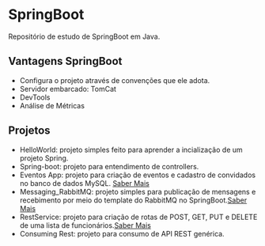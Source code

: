 # SpringBoot
Repositório de estudo de SpringBoot em Java.

## Vantagens SpringBoot
* Configura o projeto através de convenções que ele adota.
* Servidor embarcado: TomCat
* DevTools
* Análise de Métricas

## Projetos
* HelloWorld: projeto simples feito para aprender a incialização de um projeto Spring.
* Spring-boot: projeto para entendimento de controllers.
* Eventos App: projeto para criação de eventos e cadastro de convidados no banco de dados MySQL. [Saber Mais](EventosApp.md)
* Messaging_RabbitMQ: projeto simples para publicação de mensagens e recebimento por meio do template do RabbitMQ no SpringBoot.[Saber Mais](RabbitMQ.md)
* RestService: projeto para criação de rotas de POST, GET, PUT e DELETE de uma lista de funcionários.[Saber Mais](RestService.md)
* Consuming Rest: projeto para consumo de API REST genérica.